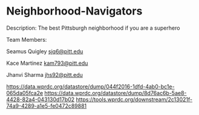 # Neighborhood-Navigators
Description: The best Pittsburgh neighborhood if you are a superhero

Team Members:

Seamus Quigley sjq6@pitt.edu

Kace Martinez kam793@pitt.edu 

Jhanvi Sharma jhs92@pitt.edu

https://data.wprdc.org/datastore/dump/044f2016-1dfd-4ab0-bc1e-065da05fca2e
https://data.wprdc.org/datastore/dump/8d76ac6b-5ae8-4428-82a4-043130d17b02
https://tools.wprdc.org/downstream/2c13021f-74a9-4289-a1e5-fe0472c89881

